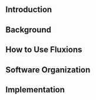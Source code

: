 ## Introduction


## Background


## How to Use Fluxions


## Software Organization


## Implementation


